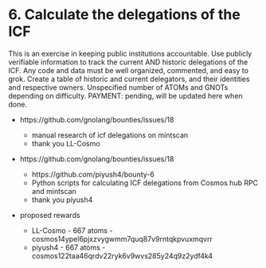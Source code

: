 # 6. Calculate the delegations of the ICF
  This is an exercise in keeping public institutions accountable.
  Use publicly verifiable information to track the current AND historic delegations of the ICF.
  Any code and data must be well organized, commented, and easy to grok.
  Create a table of historic and current delegators, and their identities and respective owners.
  Unspecified number of ATOMs and GNOTs depending on difficulty.
  PAYMENT: pending, will be updated here when done.

   * https\://github.com/gnolang/bounties/issues/18
     - manual research of icf delegations on mintscan
     - thank you LL-Cosmo

   * https\://github.com/gnolang/bounties/issues/18
     - https\://github.com/piyush4/bounty-6
     - Python scripts for calculating ICF delegations from Cosmos hub RPC and mintscan
     - thank you piyush4

   * proposed rewards
     - LL-Cosmo - 667 atoms - cosmos14ypel6pjxzvygwmm7quq87v9rntqkpvuxmqvrr
     - piyush4 - 667 atoms - cosmos122taa46qrdv22ryk6v9wvs285y24q9z2ydf4k4
